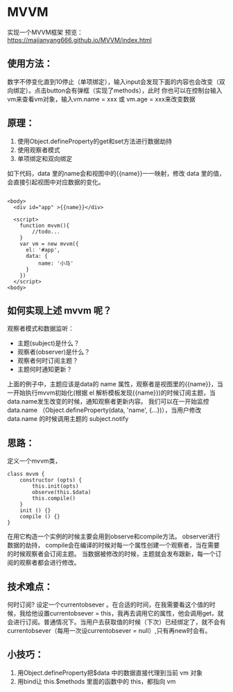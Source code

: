 # MVVM
实现一个MVVM框架
预览： https://majianyang666.github.io/MVVM/index.html

## 使用方法：
数字不停变化直到10停止（单项绑定），输入input会发现下面的内容也会改变（双向绑定）。点击button会有弹框（实现了methods），此时
你也可以在控制台输入vm来查看vm对象，输入vm.name = xxx 或 vm.age = xxx来改变数据


## 原理：
1. 使用Object.defineProperty的get和set方法进行数据劫持
2. 使用观察者模式
3. 单项绑定和双向绑定

如下代码，data 里的name会和视图中的{{name}}一一映射，修改 data 里的值，会直接引起视图中对应数据的变化。
```

<body>
  <div id="app" >{{name}}</div>

  <script>
    function mvvm(){
        //todo...
    }
    var vm = new mvvm({
      el: '#app',
      data: { 
          name: '小马' 
      }
    })
  </script>
<body>
```
## 如何实现上述 mvvm 呢？

观察者模式和数据监听：

- 主题(subject)是什么？
- 观察者(observer)是什么？
- 观察者何时订阅主题？
- 主题何时通知更新？

上面的例子中，主题应该是data的 name 属性，观察者是视图里的{{name}}，当一开始执行mvvm初始化(根据 el 解析模板发现{{name}})的时候订阅主题，当data.name发生改变的时候，通知观察者更新内容。 我们可以在一开始监控 data.name （Object.defineProperty(data, 'name', {...})），当用户修改 data.name 的时候调用主题的 subject.notify


## 思路：
定义一个mvvm类，
```
class mvvm {
    constructor (opts) {
        this.init(opts)
        observe(this.$data)
        this.compile()
    }
    init () {}
    compile () {}
}
```
在用它构造一个实例的时候主要会用到observe和compile方法。
observer进行数据的劫持，
compile会在编译的时候对每一个属性创建一个观察者，当在需要的时候观察者会订阅主题。
当数据被修改的时候，主题就会发布跟新，每一个订阅的观察者都会进行修改。

## 技术难点：
何时订阅?
设定一个currentobsever 。在合适的时间，在我需要看这个值的时候，我给他设置currentobsever = this，我再去调用它的属性，他会调用get，就会进行订阅。普通情况下。当用户去获取值的时候（下次）已经绑定了，就不会有currentobsever（每用一次设currentobsever = null）,只有再new时会有。

## 小技巧：
 1. 用Object.defineProperty把$data 中的数据直接代理到当前 vm 对象
 2. 用bind让 this.$methods 里面的函数中的 this，都指向 vm

